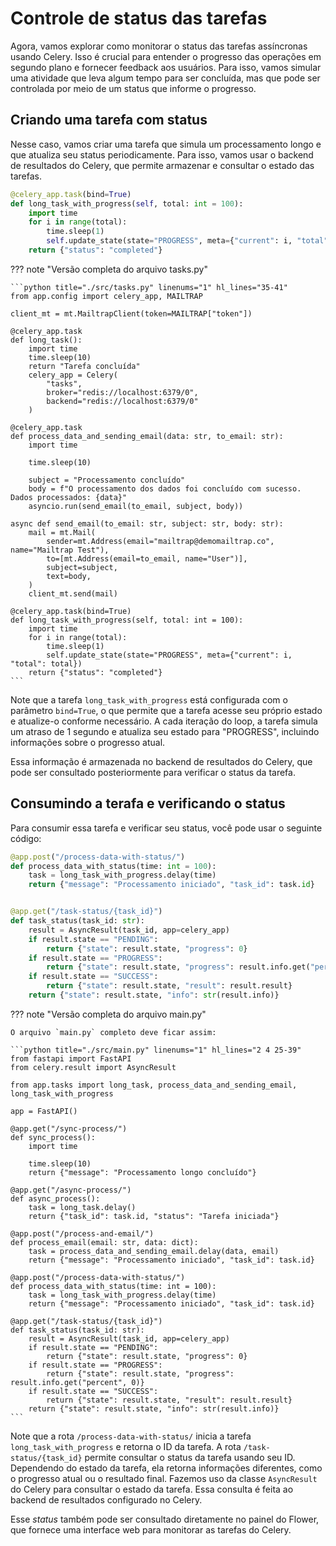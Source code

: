 # Controle de status das tarefas

Agora, vamos explorar como monitorar o status das tarefas assíncronas usando Celery. Isso é crucial para entender o progresso das operações em segundo plano e fornecer feedback aos usuários. Para isso, vamos simular uma atividade que leva algum tempo para ser concluída, mas que pode ser controlada por meio de um status que informe o progresso.

## Criando uma tarefa com status

Nesse caso, vamos criar uma tarefa que simula um processamento longo e que atualiza seu status periodicamente. Para isso, vamos usar o backend de resultados do Celery, que permite armazenar e consultar o estado das tarefas.

```python title="./src/tasks.py" linenums="35"
@celery_app.task(bind=True)
def long_task_with_progress(self, total: int = 100):
    import time
    for i in range(total):
        time.sleep(1)
        self.update_state(state="PROGRESS", meta={"current": i, "total": total})
    return {"status": "completed"}
```

??? note "Versão completa do arquivo tasks.py"

    ```python title="./src/tasks.py" linenums="1" hl_lines="35-41"
    from app.config import celery_app, MAILTRAP

    client_mt = mt.MailtrapClient(token=MAILTRAP["token"])

    @celery_app.task
    def long_task():
        import time
        time.sleep(10)
        return "Tarefa concluída"
        celery_app = Celery(
            "tasks",
            broker="redis://localhost:6379/0",
            backend="redis://localhost:6379/0"
        )

    @celery_app.task
    def process_data_and_sending_email(data: str, to_email: str):
        import time

        time.sleep(10)

        subject = "Processamento concluído"
        body = f"O processamento dos dados foi concluído com sucesso. Dados processados: {data}"
        asyncio.run(send_email(to_email, subject, body))

    async def send_email(to_email: str, subject: str, body: str):
        mail = mt.Mail(
            sender=mt.Address(email="mailtrap@demomailtrap.co", name="Mailtrap Test"),
            to=[mt.Address(email=to_email, name="User")],
            subject=subject,
            text=body,
        )
        client_mt.send(mail)

    @celery_app.task(bind=True)
    def long_task_with_progress(self, total: int = 100):
        import time
        for i in range(total):
            time.sleep(1)
            self.update_state(state="PROGRESS", meta={"current": i, "total": total})
        return {"status": "completed"}
    ```

Note que a tarefa `long_task_with_progress` está configurada com o parâmetro `bind=True`, o que permite que a tarefa acesse seu próprio estado e atualize-o conforme necessário. A cada iteração do loop, a tarefa simula um atraso de 1 segundo e atualiza seu estado para "PROGRESS", incluindo informações sobre o progresso atual.

Essa informação é armazenada no backend de resultados do Celery, que pode ser consultado posteriormente para verificar o status da tarefa.

## Consumindo a terafa e verificando o status

Para consumir essa tarefa e verificar seu status, você pode usar o seguinte código:

```python title="./src/main.py" linenums="24"
@app.post("/process-data-with-status/")
def process_data_with_status(time: int = 100):
    task = long_task_with_progress.delay(time)
    return {"message": "Processamento iniciado", "task_id": task.id}


@app.get("/task-status/{task_id}")
def task_status(task_id: str):
    result = AsyncResult(task_id, app=celery_app)
    if result.state == "PENDING":
        return {"state": result.state, "progress": 0}
    if result.state == "PROGRESS":
        return {"state": result.state, "progress": result.info.get("percent", 0)}
    if result.state == "SUCCESS":
        return {"state": result.state, "result": result.result}
    return {"state": result.state, "info": str(result.info)}
```

??? note "Versão completa do arquivo main.py"

    O arquivo `main.py` completo deve ficar assim:

    ```python title="./src/main.py" linenums="1" hl_lines="2 4 25-39"
    from fastapi import FastAPI
    from celery.result import AsyncResult

    from app.tasks import long_task, process_data_and_sending_email, long_task_with_progress

    app = FastAPI()

    @app.get("/sync-process/")
    def sync_process():
        import time

        time.sleep(10)
        return {"message": "Processamento longo concluído"}

    @app.get("/async-process/")
    def async_process():
        task = long_task.delay()
        return {"task_id": task.id, "status": "Tarefa iniciada"}

    @app.post("/process-and-email/")
    def process_email(email: str, data: dict):
        task = process_data_and_sending_email.delay(data, email)
        return {"message": "Processamento iniciado", "task_id": task.id}

    @app.post("/process-data-with-status/")
    def process_data_with_status(time: int = 100):
        task = long_task_with_progress.delay(time)
        return {"message": "Processamento iniciado", "task_id": task.id}

    @app.get("/task-status/{task_id}")
    def task_status(task_id: str):
        result = AsyncResult(task_id, app=celery_app)
        if result.state == "PENDING":
            return {"state": result.state, "progress": 0}
        if result.state == "PROGRESS":
            return {"state": result.state, "progress": result.info.get("percent", 0)}
        if result.state == "SUCCESS":
            return {"state": result.state, "result": result.result}
        return {"state": result.state, "info": str(result.info)}
    ```

Note que a rota `/process-data-with-status/` inicia a tarefa `long_task_with_progress` e retorna o ID da tarefa. A rota `/task-status/{task_id}` permite consultar o status da tarefa usando seu ID. Dependendo do estado da tarefa, ela retorna informações diferentes, como o progresso atual ou o resultado final. Fazemos uso da classe `AsyncResult` do Celery para consultar o estado da tarefa. Essa consulta é feita ao backend de resultados configurado no Celery.

Esse _status_ também pode ser consultado diretamente no painel do Flower, que fornece uma interface web para monitorar as tarefas do Celery.
